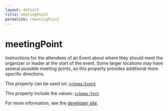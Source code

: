 ```yaml
---
layout: default
title: meetingPoint
permalink: /meetingPoint
---
```


# meetingPoint
Instructions for the attendees of an Event about where they should meet the organizer or leader at the start of the event. Some larger locations may have several possible meeting points, so this property provides additional more specific directions.

This property can be used on: [`schema:Event`](https://schema.org/Event)

This property include the values: [`schema:Text`](https://schema.org/Text)

For more information, see the [developer site](https://developer.openactive.io/data-model/types/).